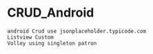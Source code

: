 # CRUD_Android
	android Crud use jsonplaceholder.typicode.com
	Listview Custom
	Volley using singleton patron
